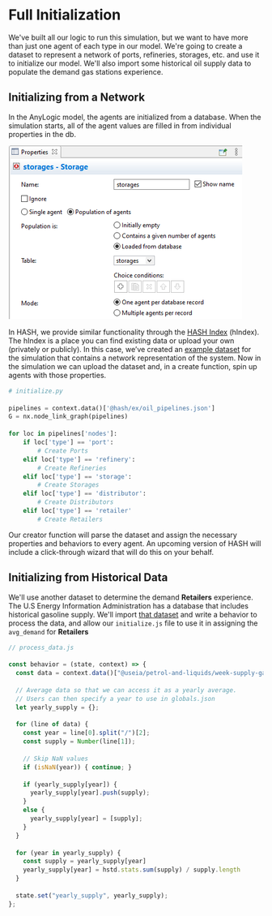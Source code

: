 # Full Initialization

We've built all our logic to run this simulation, but we want to have more than just one agent of each type in our model. We're going to create a dataset to represent a network of ports, refineries, storages, etc. and use it to initialize our model. We'll also import some historical oil supply data to populate the demand gas stations experience.

## Initializing from a Network

In the AnyLogic model, the agents are initialized from a database. When the simulation starts, all of the agent values are filled in from individual properties in the db.

![](../../../../.gitbook/assets/image%20%2828%29.png)

In HASH, we provide similar functionality through the [HASH Index](https://hash.ai/platform/index) \(hIndex\). The hIndex is a place you can find existing data or upload your own \(privately or publicly\). In this case, we’ve created an [example dataset](https://hash.ai/@hash/ex) for the simulation that contains a network representation of the system. Now in the simulation we can upload the dataset and, in a create function, spin up agents with those properties.

```python
# initialize.py

pipelines = context.data()['@hash/ex/oil_pipelines.json']
G = nx.node_link_graph(pipelines)

for loc in pipelines['nodes']:
    if loc['type'] == 'port':
        # Create Ports
    elif loc['type'] == 'refinery':
        # Create Refineries
    elif loc['type'] == 'storage':
        # Create Storages
    elif loc['type'] == 'distributor':
        # Create Distributors
    elif loc['type'] == 'retailer'
        # Create Retailers
```


Our creator function will parse the dataset and assign the necessary properties and behaviors to every agent. An upcoming version of HASH will include a click-through wizard that will do this on your behalf.

## Initializing from Historical Data

We'll use another dataset to determine the demand **Retailers** experience. The U.S Energy Information Administration has a database that includes historical gasoline supply. We'll import [that dataset](https://hash.ai/@useia/petrol-and-liquids) and write a behavior to process the data, and allow our `initialize.js` file to use it in assigning the `avg_demand` for **Retailers**

```javascript
// process_data.js

const behavior = (state, context) => {
  const data = context.data()["@useia/petrol-and-liquids/week-supply-gas.csv"];

  // Average data so that we can access it as a yearly average. 
  // Users can then specify a year to use in globals.json
  let yearly_supply = {};

  for (line of data) {
    const year = line[0].split("/")[2];
    const supply = Number(line[1]);

    // Skip NaN values
    if (isNaN(year)) { continue; }

    if (yearly_supply[year]) {
      yearly_supply[year].push(supply);
    }
    else {
      yearly_supply[year] = [supply];
    }
  }

  for (year in yearly_supply) {
    const supply = yearly_supply[year]
    yearly_supply[year] = hstd.stats.sum(supply) / supply.length
  }

  state.set("yearly_supply", yearly_supply);
};
```


